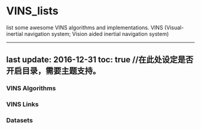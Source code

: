 # VINS_lists
list some awesome VINS algorithms and implementations. VINS (Visual-inertial navigation system; Vision aided inertial navigation system)

---
last update: 2016-12-31 
toc: true  //在此处设定是否开启目录，需要主题支持。
---

### VINS Algorithms

### VINS Links

### Datasets
